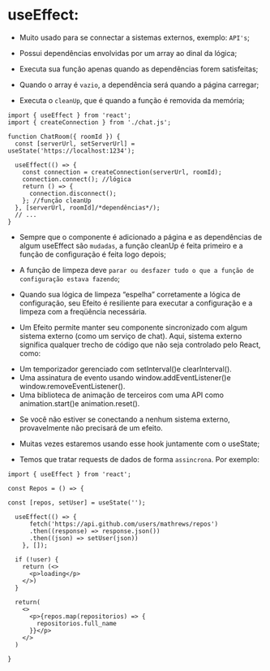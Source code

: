 # useEffect: 

- Muito usado para se connectar a sistemas externos, exemplo: `API's`;

- Possui dependências envolvidas por um array ao dinal da lógica;

- Executa sua função apenas quando as dependências forem satisfeitas;

- Quando o array é `vazio`, a dependência será quando a página carregar;

- Executa o `cleanUp`, que é quando a função é removida da memória;

~~~JS exemplo
import { useEffect } from 'react';
import { createConnection } from './chat.js';

function ChatRoom({ roomId }) {
  const [serverUrl, setServerUrl] = useState('https://localhost:1234');

  useEffect(() => {
  	const connection = createConnection(serverUrl, roomId);
    connection.connect(); //lógica
  	return () => {
      connection.disconnect();
  	}; //função cleanUp
  }, [serverUrl, roomId]/*dependências*/);
  // ...
}
~~~

- Sempre que o componente é adicionado a página e as dependências de algum useEffect são `mudadas`, a função cleanUp é feita primeiro e a função de configuração é feita logo depois;

- A função de limpeza deve `parar ou desfazer tudo o que a função de configuração estava fazendo`;

- Quando sua lógica de limpeza “espelha” corretamente a lógica de configuração, seu Efeito é resiliente para executar a configuração e a limpeza com a freqüência necessária.

- Um Efeito permite manter seu componente sincronizado com algum sistema externo (como um serviço de chat). Aqui, sistema externo significa qualquer trecho de código que não seja controlado pelo React, como:

<ul>
  <li>Um temporizador gerenciado com setInterval()e clearInterval().</li>
  <li>Uma assinatura de evento usando window.addEventListener()e window.removeEventListener().</li>
  <li>Uma biblioteca de animação de terceiros com uma API como animation.start()e animation.reset().</li>
</ul>

- Se você não estiver se conectando a nenhum sistema externo, provavelmente não precisará de um efeito.

- Muitas vezes estaremos usando esse hook juntamente com o useState;

- Temos que tratar requests de dados de forma `assincrona`. Por exemplo:


~~~JS exemplo
import { useEffect } from 'react';

const Repos = () => {

const [repos, setUser] = useState('');

  useEffect(() => {
      fetch('https://api.github.com/users/mathrews/repos')
      .then((response) => response.json())
      .then((json) => setUser(json))
    }, []);

  if (!user) {
    return (<>
      <p>loading</p>
    </>)
  }

  return(
    <>
      <p>{repos.map(repositorios) => {
        repositorios.full_name
      }}</p>
    </>
  )

}



~~~

